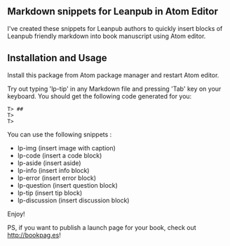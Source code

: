 ## Markdown snippets for Leanpub in Atom Editor

I've created these snippets for Leanpub authors to quickly insert blocks of Leanpub friendly markdown into book manuscript using Atom editor.

## Installation and Usage

Install this package from Atom package manager and restart Atom editor.

Try out typing 'lp-tip' in any Markdown file and pressing 'Tab' key on your keyboard. You should get the following code generated for you:
```
T> ## 
T>
T> 
```

You can use the following snippets :

- lp-img (insert image with caption)
- lp-code (insert a code block)
- lp-aside (insert aside)
- lp-info (insert info block)
- lp-error (insert error block)
- lp-question (insert question block)
- lp-tip (insert tip block)
- lp-discussion (insert discussion block)

Enjoy!

PS, if you want to publish a launch page for your book, check out  http://bookpag.es! 